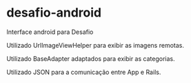desafio-android
===============

Interface android para Desafio

Utilizado UrlImageViewHelper para exibir as imagens remotas.

Utilizado BaseAdapter adaptados para exibir as categorias.

Utilizado JSON para a comunicação entre App e Rails.
